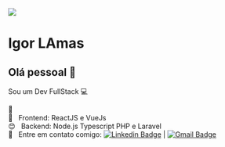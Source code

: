 <img width="auto" src="https://github.com/tgmarinho/tgmarinho/blob/master/banner.png">


# Igor LAmas

## Olá pessoal 👋
Sou um Dev FullStack :computer:

 :rocket:  &nbsp;
 <br/> :purple_heart: &nbsp; Frontend: ReactJS e VueJs
 <br/> :blush: &nbsp; Backend:  Node.js Typescript PHP e Laravel
 <br/> :email: &nbsp; Entre em contato comigo: [![Linkedin Badge](https://img.shields.io/badge/-ThiagoMarinho-blue?style=flat-square&logo=Linkedin&logoColor=white&link=https://www.linkedin.com/in/igor-lamas/)](https://www.linkedin.com/in/igor-lamas/) 
| 
[![Gmail Badge](https://img.shields.io/badge/-igor.soares.l@hotmail.com-c14438?style=flat-square&logo=Gmail&logoColor=white&link=mailto:igor.soares.l@hotmail.com)](mailto:tgmarinho@gmail.com)
